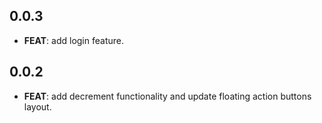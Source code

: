 ## 0.0.3

 - **FEAT**: add login feature.

## 0.0.2

 - **FEAT**: add decrement functionality and update floating action buttons layout.

